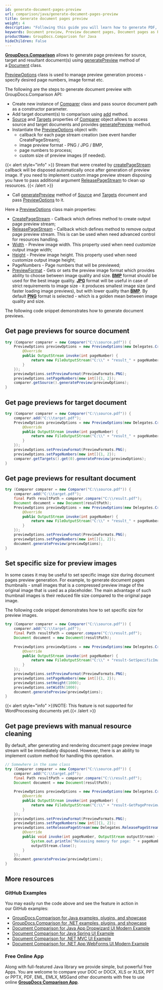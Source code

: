 ```yaml
---
id: generate-document-pages-preview
url: comparison/java/generate-document-pages-preview
title: Generate document pages preview
weight: 4
description: "Following this guide you will learn how to generate PDF, Word, Excel, PowerPoint documents thumbnails and preview document pages using GroupDocs.Comparison for Java API."
keywords: Document preview, Preview document pages, Document pages as PNG, document pages as JPG
productName: GroupDocs.Comparison for Java
hideChildren: False
---
```

**[GroupDocs.Comparison](https://products.groupdocs.com/comparison/java)** allows to generate page previews for source, target and resultant document(s) using [generatePreview](https://apireference.groupdocs.com/comparison/java/com.groupdocs.comparison/Document#generatePreview(com.groupdocs.comparison.options.PreviewOptions)) method of a [Document](https://apireference.groupdocs.com/comparison/java/com.groupdocs.comparison/Document) class.

[PreviewOptions](https://apireference.groupdocs.com/comparison/java/com.groupdocs.comparison.options/PreviewOptions) class is used to manage preview generation process - specify desired page numbers, image format etc.

The following are the steps to generate document preview with GroupDocs.Comparison API:

*   Create new instance of [Comparer](https://apireference.groupdocs.com/comparison/java/com.groupdocs.comparison/Comparer) class and pass source document path as a constructor parameter.    
*   Add target document(s) to comparison using [add](https://apireference.groupdocs.com/comparison/java/com.groupdocs.comparison/Comparer#add(java.lang.String)) method.    
*   [Source](https://apireference.groupdocs.com/comparison/java/com.groupdocs.comparison/Comparer#getSource()) and [Targets](https://apireference.groupdocs.com/comparison/java/com.groupdocs.comparison/Comparer#getTargets()) properties of [Comparer](https://apireference.groupdocs.com/comparison/java/com.groupdocs.comparison/Comparer) object allows to access source and target documents and provides [generatePreview](https://apireference.groupdocs.com/comparison/java/com.groupdocs.comparison/Document#generatePreview(com.groupdocs.comparison.options.PreviewOptions)) method.     
*   Instantiate the [PreviewOptions](https://apireference.groupdocs.com/comparison/java/com.groupdocs.comparison.options/PreviewOptions) object with:    
    *   callback for each page stream creation (see event handler CreatePageStream);         
    *   image preview format - PNG / JPG / BMP,         
    *   page numbers to process;
    *   custom size of preview images (if needed).          

{{< alert style="info" >}}
Stream that were created by [createPageStream](https://apireference.groupdocs.com/comparison/java/com.groupdocs.comparison.common.delegates/Delegates_CreatePageStream) callback will be disposed automatically once after generation of preview image. If you need to implement custom image preview stream disposing you have to pass additional argument [ReleasePageStream](https://apireference.groupdocs.com/comparison/java/com.groupdocs.comparison.common.delegates/Delegates_ReleasePageStream) to clean up resources.
{{< /alert >}}

*   Call [generatePreview](https://apireference.groupdocs.com/comparison/java/com.groupdocs.comparison/Document#generatePreview(com.groupdocs.comparison.options.PreviewOptions)) method of [Source](https://apireference.groupdocs.com/comparison/java/com.groupdocs.comparison/Comparer#getSource()) and [Targets](https://apireference.groupdocs.com/comparison/java/com.groupdocs.comparison/Comparer#getTargets()) document and pass [PreviewOptions](https://apireference.groupdocs.com/comparison/java/com.groupdocs.comparison.options/PreviewOptions) to it. 
    

Here a [PreviewOptions](https://apireference.groupdocs.com/comparison/java/com.groupdocs.comparison.options/PreviewOptions) class main properties: 
*   [CreatePageStream](https://apireference.groupdocs.com/comparison/java/com.groupdocs.comparison.options/PreviewOptions#setCreatePageStream(com.groupdocs.comparison.common.delegates.Delegates.CreatePageStream)) - Callback which defines method to create output page preview stream;    
*   [ReleasePageStream](https://apireference.groupdocs.com/comparison/java/com.groupdocs.comparison.options/PreviewOptions#setReleasePageStream(com.groupdocs.comparison.common.delegates.Delegates.ReleasePageStream)) - Callback which defines method to remove output page preview stream. This is can be used when need advanced control for resources handling.    
*   [Width](https://apireference.groupdocs.com/comparison/java/com.groupdocs.comparison.options/PreviewOptions#setWidth(int)) - Preview image width. This property used when need customize output image width;    
*   [Height](https://apireference.groupdocs.com/comparison/java/com.groupdocs.comparison.options/PreviewOptions#setHeight(int)) - Preview image height. This property used when need customize output image height;    
*   PageNumbers - Page numbers that will be previewed;    
*   [PreviewFormat](https://apireference.groupdocs.com/comparison/java/com.groupdocs.comparison.options/PreviewOptions#setPreviewFormat(int)) - Gets or sets the preview image format which provides ability to choose between image quality and size. **[BMP](https://apireference.groupdocs.com/comparison/java/com.groupdocs.comparison.options.enums/PreviewFormats#BMP)** format should be used for the best image quality. **[JPG](https://apireference.groupdocs.com/comparison/java/com.groupdocs.comparison.options.enums/PreviewFormats#JPEG)** format will be useful in case of strict requirements to image size - it produces smallest image size (and faster loading image previews), but with lower quality than **[BMP](https://apireference.groupdocs.com/comparison/java/com.groupdocs.comparison.options.enums/PreviewFormats#BMP)**. By default **[PNG](https://apireference.groupdocs.com/comparison/java/com.groupdocs.comparison.options.enums/PreviewFormats#PNG)** format is selected - which is a golden mean between image quality and size.
    

The following code snippet demonstrates how to generate document previews.

## Get page previews for source document

```java
try (Comparer comparer = new Comparer("C:\\source.pdf")) {
    PreviewOptions previewOptions = new PreviewOptions(new Delegates.CreatePageStream() {
        @Override
        public OutputStream invoke(int pageNumber) {
            return new FileOutputStream("C:\\" + "result_" + pageNumber + ".png");
        }
    });
    previewOptions.setPreviewFormat(PreviewFormats.PNG);
    previewOptions.setPageNumbers(new int[]{1, 2});
    comparer.getSource().generatePreview(previewOptions);
}
```

## Get page previews for target document

```java
try (Comparer comparer = new Comparer("C:\\source.pdf")) {
    comparer.add("C:\\target.pdf");
    PreviewOptions previewOptions = new PreviewOptions(new Delegates.CreatePageStream() {
        @Override
        public OutputStream invoke(int pageNumber) {
            return new FileOutputStream("C:\\" + "result_" + pageNumber + ".png");
        }
    });
    previewOptions.setPreviewFormat(PreviewFormats.PNG);
    previewOptions.setPageNumbers(new int[]{1, 2});
    comparer.getTargets().get(0).generatePreview(previewOptions);
}
```

## Get page previews for resultant document

```java
try (Comparer comparer = new Comparer("C:\\source.pdf")) {
    comparer.add("C:\\target.pdf");
    final Path resultPath = comparer.compare("C:\\result.pdf");
    Document document = new Document(resultPath);
    PreviewOptions previewOptions = new PreviewOptions(new Delegates.CreatePageStream() {
        @Override
        public OutputStream invoke(int pageNumber) {
            return new FileOutputStream("C:\\" + "result_" + pageNumber + ".png");
        }
    });
    previewOptions.setPreviewFormat(PreviewFormats.PNG);
    previewOptions.setPageNumbers(new int[]{1, 2});
    document.generatePreview(previewOptions);
}
```

## Set specific size for preview images

In some cases it may be useful to set specific image size during document pages preview generation. For example, to generate document pages thumbnails - small images that is a compressed preview image of the original image that is used as a placeholder. The main advantage of such thumbnail images is their reduced file size compared to the original page image.

The following code snippet demonstrates how to set specific size for preview images.

```java
try (Comparer comparer = new Comparer("C:\\source.pdf")) {
    comparer.add("C:\\target.pdf");
    final Path resultPath = comparer.compare("C:\\result.pdf");
    Document document = new Document(resultPath);
    
    PreviewOptions previewOptions = new PreviewOptions(new Delegates.CreatePageStream() {
        @Override
        public OutputStream invoke(int pageNumber) {
            return new FileOutputStream("C:\\" + "result-SetSpecificImagesSize_" + pageNumber + ".png");
        }
    });
    previewOptions.setPreviewFormat(PreviewFormats.PNG);
    previewOptions.setPageNumbers(new int[]{1, 2});
    previewOptions.setHeight(1000);
    previewOptions.setWidth(1000);
    document.generatePreview(previewOptions);
}
```

{{< alert style="info" >}}NOTE: This feature is not supported for WordProcessing documents yet.{{< /alert >}}

## Get page previews with manual resource cleaning

By default, after generating and rendering document page preview image stream will be immediately disposed. However, there is an ability to implement custom method for handling this operation.

```java
// Somewhere in the same class
try (Comparer comparer = new Comparer("C:\\source.pdf")) {
    comparer.add("C:\\target.pdf");
    final Path resultPath = comparer.compare("C:\\result.pdf");
    Document document = new Document(resultPath);
    
    PreviewOptions previewOptions = new PreviewOptions(new Delegates.CreatePageStream() {
        @Override
        public OutputStream invoke(int pageNumber) {
            return new FileOutputStream("C:\\" + "result-GetPagePreviewsResouresCleaning_" + pageNumber + ".png");
        }
    });
    previewOptions.setPreviewFormat(PreviewFormats.PNG);
    previewOptions.setPageNumbers(new int[]{1, 2});
    previewOptions.setReleasePageStream(new Delegates.ReleasePageStream() {
        @Override
        public void invoke(int pageNumber, OutputStream outputStream) {
            System.out.println("Releasing memory for page: " + pageNumber);
            outputStream.close();
        }
    });
    document.generatePreview(previewOptions);
}
```

## More resources

### GitHub Examples
You may easily run the code above and see the feature in action in our GitHub examples:

*   [GroupDocs.Comparison for Java examples, plugins, and showcase](https://github.com/groupdocs-comparison/GroupDocs.Comparison-for-Java)
*   [GroupDocs.Comparison for .NET examples, plugins, and showcase](https://github.com/groupdocs-comparison/GroupDocs.Comparison-for-.NET)
*   [Document Comparison for Java App Dropwizard UI Modern Example](https://github.com/groupdocs-comparison/GroupDocs.Comparison-for-Java-Dropwizard)    
*   [Document Comparison for Java Spring UI Example](https://github.com/groupdocs-comparison/GroupDocs.Comparison-for-Java-Spring)    
*   [Document Comparison for .NET MVC UI Example](https://github.com/groupdocs-comparison/GroupDocs.Comparison-for-.NET-MVC)    
*   [Document Comparison for .NET App WebForms UI Modern Example](https://github.com/groupdocs-comparison/GroupDocs.Comparison-for-.NET-WebForms)
    

### Free Online App
Along with full-featured Java library we provide simple, but powerful free Apps.
You are welcome to compare your DOC or DOCX, XLS or XLSX, PPT or PPTX, PDF, EML, EMLX, MSGand other documents with free to use online **[GroupDocs Comparison App](https://products.groupdocs.app/comparison)**.